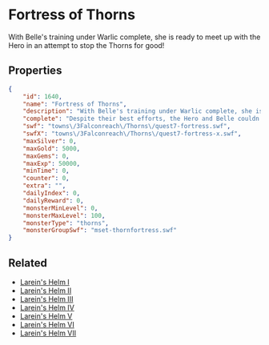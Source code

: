# Fortress of Thorns

With Belle's training under Warlic complete, she is ready to meet up with the Hero in an attempt to stop the Thorns for good!

## Properties

```json
{
    "id": 1640,
    "name": "Fortress of Thorns",
    "description": "With Belle's training under Warlic complete, she is ready to meet up with the Hero in an attempt to stop the Thorns for good!",
    "complete": "Despite their best efforts, the Hero and Belle couldn't stop Theano from casting the resurrection spell. It's time to see Theano's plan come to fruition and stop him before he causes more damage!",
    "swf": "towns\/3Falconreach\/Thorns\/quest7-fortress.swf",
    "swfX": "towns\/3Falconreach\/Thorns\/quest7-fortress-x.swf",
    "maxSilver": 0,
    "maxGold": 5000,
    "maxGems": 0,
    "maxExp": 50000,
    "minTime": 0,
    "counter": 0,
    "extra": "",
    "dailyIndex": 0,
    "dailyReward": 0,
    "monsterMinLevel": 0,
    "monsterMaxLevel": 100,
    "monsterType": "thorns",
    "monsterGroupSwf": "mset-thornfortress.swf"
}
```

## Related

- [Larein's Helm I](../items/18953-larein-s-helm-i.md)
- [Larein's Helm II](../items/18954-larein-s-helm-ii.md)
- [Larein's Helm III](../items/18955-larein-s-helm-iii.md)
- [Larein's Helm IV](../items/18956-larein-s-helm-iv.md)
- [Larein's Helm V](../items/18957-larein-s-helm-v.md)
- [Larein's Helm VI](../items/18958-larein-s-helm-vi.md)
- [Larein's Helm VII](../items/18959-larein-s-helm-vii.md)

